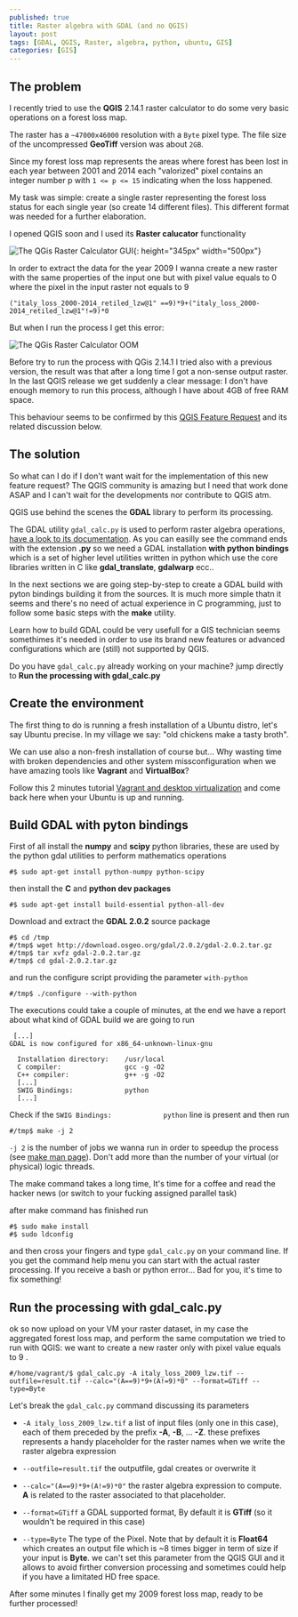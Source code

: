 ```yaml
---
published: true
title: Raster algebra with GDAL (and no QGIS)
layout: post
tags: [GDAL, QGIS, Raster, algebra, python, ubuntu, GIS]
categories: [GIS]
---
```

## The problem

I recently tried to use the **QGIS** 2.14.1 raster calculator to do some very basic operations on a forest loss map. 

The raster has a `~47000x46000` resolution with a `Byte` pixel type. The file size of the uncompressed **GeoTiff** version was about `2GB`.

Since my forest loss map represents the areas where forest has been lost in each year between 2001 and 2014 each "valorized" pixel contains an integer number p with `1 <= p <= 15` indicating when the loss happened.

My task was simple: create a single raster representing the forest loss status for each single year (so create 14 different files). This different format was needed for a further elaboration.

I opened QGIS soon and I used its **Raster calucator** functionality

![The QGis Raster Calculator GUI](https://rawgit.com/f-ds/f-ds.github.io/master/public/img/raster-calculator.jpg){: height="345px" width="500px"}

In order to extract the data for the year 2009 I wanna create a new raster with the same properties of the input one but with pixel value equals to 0 where the pixel in the input raster not equals to 9

`("italy_loss_2000-2014_retiled_lzw@1" ==9)*9+("italy_loss_2000-2014_retiled_lzw@1"!=9)*0`

But when I run the process I get this error:

![The QGis Raster Calculator OOM](https://rawgit.com/f-ds/f-ds.github.io/master/public/img/raster-calculator-error.jpg)

Before try to run the process with QGis 2.14.1 I tried also with a previous version, the result was that after a long time I got a non-sense output raster.
In the last QGIS release we get suddenly a clear message: I don't have enough memory to run this process, although I have about 4GB of free RAM space.

This behaviour seems to be confirmed by this [QGIS Feature Request](https://hub.qgis.org/issues/13336) and its related discussion below.

## The solution

So what can I do if I don't want wait for the implementation of this new feature request? The QGIS community is amazing but I need that work done ASAP and I can't wait for the developments nor contribute to QGIS atm.

QGIS use behind the scenes the **GDAL** library to perform its processing.

The GDAL utility `gdal_calc.py` is used to perform raster algebra operations, [have a look to its documentation](http://www.gdal.org/gdal_calc.html). As you can easilly see the command ends with the extension  **.py** so we need a GDAL installation **with python bindings** which is a set of higher level utilities written in python which use the core libraries written in C like **gdal_translate**, **gdalwarp** ecc..

In the next sections we are going step-by-step to create a GDAL build with pyton bindings building it from the sources. It is much more simple thatn it seems and there's no need of actual experience in C programming, just to follow some basic steps with the **make** utility.

Learn how to build GDAL could be very usefull for a GIS technician seems somethimes it's needed in order to use its brand new features or advanced configurations which are (still) not supported by QGIS.

Do you have `gdal_calc.py` already working on your machine? jump directly to **Run the processing with gdal_calc.py**

## Create the environment
The first thing to do is running a fresh installation of a Ubuntu distro, let's say Ubuntu precise. In my village we say: "old chickens make a tasty broth". 

We can use also a non-fresh installation of course but... Why wasting time with broken dependencies and other system missconfiguration when we have amazing tools like **Vagrant** and **VirtualBox**?

Follow this 2 minutes tutorial [Vagrant and desktop virtualization](http://f-ds.github.io/devops/2016/04/14/real-vagrant-in-2-minutes-run-ubuntu-or-centos.html) and come back here when your Ubuntu is up and running.

## Build GDAL with pyton bindings

First of all install the **numpy** and **scipy** python libraries, these are used by the python gdal utilities to perform mathematics operations

```
#$ sudo apt-get install python-numpy python-scipy 
```

then install the **C** and **python dev packages**

```
#$ sudo apt-get install build-essential python-all-dev
```

Download and extract the **GDAL 2.0.2** source package

```
#$ cd /tmp
#/tmp$ wget http://download.osgeo.org/gdal/2.0.2/gdal-2.0.2.tar.gz
#/tmp$ tar xvfz gdal-2.0.2.tar.gz
#/tmp$ cd gdal-2.0.2.tar.gz
```

and run the configure script providing the parameter `with-python`

```
#/tmp$ ./configure --with-python
```

The executions could take a couple of minutes, at the end we have a report about what kind of GDAL build we are going to run

```
 [...]
GDAL is now configured for x86_64-unknown-linux-gnu

  Installation directory:    /usr/local
  C compiler:                gcc -g -O2
  C++ compiler:              g++ -g -O2
  [...]
  SWIG Bindings:             python
  [...]
```

Check if the `SWIG Bindings:             python` line is present and then run 

```
#/tmp$ make -j 2
```

`-j 2` is the number of jobs we wanna run in order to speedup the process (see [make man page](http://linux.die.net/man/1/make)). Don't add more than the number of your virtual (or physical) logic threads.

The make command takes a long time, It's time for a coffee and read the hacker news (or switch to your fucking assigned parallel task)

after make command has finished run

```
#$ sudo make install
#$ sudo ldconfig
```

and then cross your fingers and type `gdal_calc.py` on your command line. If you get the command help menu you can start with the actual raster processing. If you receive a bash or python error... Bad for you, it's time to fix something!

## Run the processing with gdal_calc.py

ok so now upload on your VM your raster dataset, in my case the aggregated forest loss map, and perform the same computation we tried to run with QGIS: we want to create a new raster only with pixel value equals to 9 .

```
#/home/vagrant/$ gdal_calc.py -A italy_loss_2009_lzw.tif --outfile=result.tif --calc="(A==9)*9+(A!=9)*0" --format=GTiff --type=Byte
```

Let's break the `gdal_calc.py` command discussing its parameters 

* `-A italy_loss_2009_lzw.tif` a list of input files (only one in this case), each of them preceded by the prefix **-A**, **-B**, ... **-Z**. these prefixes represents a handy placeholder for the raster names when we write the raster algebra expression

* `--outfile=result.tif` the outputfile, gdal creates or overwrite it

* `--calc="(A==9)*9+(A!=9)*0"` the raster algebra expression to compute. **A** is related to the raster associated to that placeholder.

* `--format=GTiff` a GDAL supported format, By default it is **GTiff** (so it wouldn't be required in this case)

* `--type=Byte` The type of the Pixel. Note that by default it is **Float64** which creates an output file which is ~8 times bigger in term of size if your input is **Byte**. we can't set this parameter from the QGIS GUI and it allows to avoid firther conversion processing and sometimes could help if you have a limitated HD free space.


After some minutes I finally get my 2009 forest loss map, ready to be further processed!